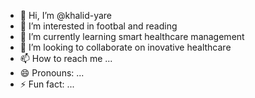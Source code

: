 - 👋 Hi, I’m @khalid-yare
- 👀 I’m interested in footbal and reading 
- 🌱 I’m currently learning smart healthcare management 
- 💞️ I’m looking to collaborate on inovative healthcare 
- 📫 How to reach me ...
- 😄 Pronouns: ...
- ⚡ Fun fact: ...

<!---
khalid-yare/khalid-yare is a ✨ special ✨ repository because its `README.md` (this file) appears on your GitHub profile.
You can click the Preview link to take a look at your changes.
--->
